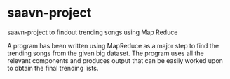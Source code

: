 # saavn-project
saavn-project to findout trending songs using Map Reduce

A program has been written using MapReduce as a major step to find the trending songs
from the given big dataset. The program uses all the relevant components and produces 
output that can be easily worked upon to obtain the final trending lists. 
